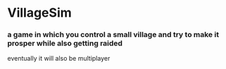 # VillageSim
### a game in which you control a small village and try to make it prosper while also getting raided
eventually it will also be multiplayer